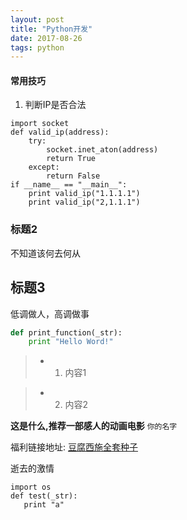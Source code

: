 ```yaml
---
layout: post
title: "Python开发"
date: 2017-08-26
tags: python
---
```



#### 常用技巧

1. 判断IP是否合法

```
import socket
def valid_ip(address):
    try:
        socket.inet_aton(address)
        return True
    except:
        return False
if __name__ == "__main__":
    print valid_ip("1.1.1.1")
    print valid_ip("2,1.1.1")
```


### 标题2

不知道该何去何从

## 标题3

低调做人，高调做事

```python
def print_function(_str):
    print "Hello Word!"
```

>* 1. 内容1

>* 2. 内容2

**这是什么,推荐一部感人的动画电影** `你的名字`

福利链接地址:
[豆腐西施全套种子](http://www.pyfeng.com)

逝去的激情

```
import os
def test(_str):
   print "a"
```
